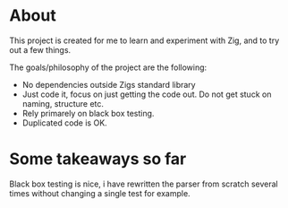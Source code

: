 
# About 
This project is created for me to learn and experiment with Zig, and to try out a few things.

The goals/philosophy of the project are the following:
* No dependencies outside Zigs standard library
* Just code it, focus on just getting the code out. Do not get stuck on naming, structure etc.
* Rely primarely on black box testing.
* Duplicated code is OK.

# Some takeaways so far
Black box testing is nice, i have rewritten the parser from scratch several times without changing a single test for example.
